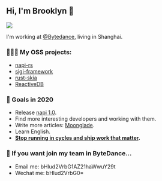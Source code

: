 ## Hi, I'm Brooklyn 🦀

<img src="https://github-readme-stats.vercel.app/api?username=Brooooooklyn&show_icons=true&theme=radical" />

I'm working at [@Bytedance](https://github.com/bytedance), living in Shanghai.

### 🧑🏽‍💻 My OSS projects: 
- [napi-rs](https://github.com/napi-rs)
- [sigi-framework](https://github.com/sigi-framework)
- [rust-skia](https://github.com/rust-skia)
- [ReactiveDB](https://github.com/ReactiveDB)

### 🚀 Goals in 2020
- Release [napi 1.0](https://github.com/napi-rs/napi-rs/milestone/1).
- Find more interesting developers and working with them.
- Write more articles: [Moonglade](https://lynvv.xyz/).
- Learn English.
- **[Stop running in cycles and ship work that matter](https://basecamp.com/shapeup).**

### 👀 If you want join my team in ByteDance...

- Email me: bHlud2VrbG1AZ21haWwuY29t
- Wechat me: bHlud2VrbG0=
